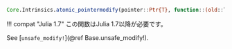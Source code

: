 ```julia
Core.Intrinsics.atomic_pointermodify(pointer::Ptr{T}, function::(old::T,arg::S)->T, arg::S, order::Symbol) --> old
```

!!! compat "Julia 1.7"
    この関数はJulia 1.7以降が必要です。


See [`unsafe_modify!`](@ref Base.unsafe_modify!).
